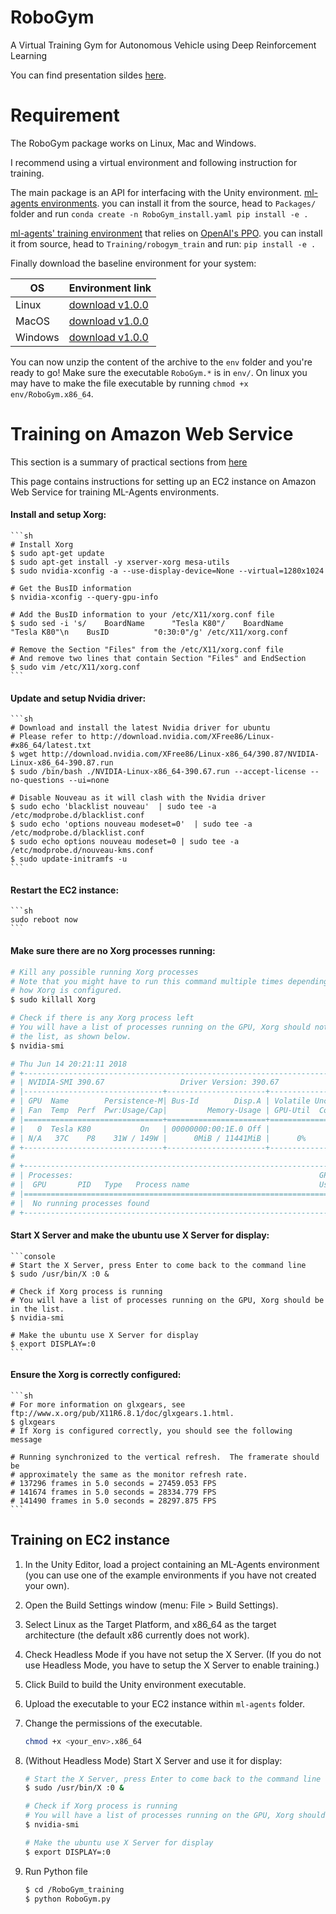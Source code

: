 # RoboGym

A Virtual Training Gym for Autonomous Vehicle using Deep Reinforcement Learning 

You can find presentation sildes [here](https://docs.google.com/presentation/d/1V8KX64MdBqVPu6P0uukhF9grdG7qMSG2hCiIBCJgtTI/edit#slide=id.g649c3cfac8_2_127). 


# Requirement

The RoboGym package works on Linux, Mac and Windows.

I recommend using a virtual environment and following instruction for training. 

The main package is an API for interfacing with the Unity environment.
[ml-agents environments](https://github.com/Unity-Technologies/ml-agents/tree/master/ml-agents-envs). you can install it from the source, head to `Packages/` folder and run 
    ```
    conda create -n RoboGym_install.yaml
    pip install -e .
    ```

[ml-agents' training environment](https://github.com/Unity-Technologies/ml-agents/tree/master/ml-agents) that relies on 
[OpenAI's PPO](https://openai.com/blog/openai-baselines-ppo/). 
you can install it from source, head to `Training/robogym_train` and run:
    ```
    pip install -e .
    ```

Finally download the baseline environment for your system:

| OS | Environment link |
| --- | --- |
| Linux |  [download v1.0.0](https://www.doc.ic.ac.uk/~bb1010/animalAI/env_linux_v1.0.0.zip) |
| MacOS |  [download v1.0.0](https://www.doc.ic.ac.uk/~bb1010/animalAI/env_mac_v1.0.0.zip) |
| Windows | [download v1.0.0](https://www.doc.ic.ac.uk/~bb1010/animalAI/env_windows_v1.0.0.zip)  |


You can now unzip the content of the archive to the `env` folder and you're ready to go! Make sure the executable 
`RoboGym.*` is in `env/`. On linux you may have to make the file executable by running `chmod +x env/RoboGym.x86_64`. 


# Training on Amazon Web Service

This section is a summary of practical sections from [here](https://github.com/Unity-Technologies/ml-agents/blob/master/docs/Training-on-Amazon-Web-Service.md) 

This page contains instructions for setting up an EC2 instance on Amazon Web Service for training ML-Agents environments.



#### Install and setup Xorg:

    ```sh
    # Install Xorg
    $ sudo apt-get update
    $ sudo apt-get install -y xserver-xorg mesa-utils
    $ sudo nvidia-xconfig -a --use-display-device=None --virtual=1280x1024

    # Get the BusID information
    $ nvidia-xconfig --query-gpu-info

    # Add the BusID information to your /etc/X11/xorg.conf file
    $ sudo sed -i 's/    BoardName      "Tesla K80"/    BoardName      "Tesla K80"\n    BusID          "0:30:0"/g' /etc/X11/xorg.conf

    # Remove the Section "Files" from the /etc/X11/xorg.conf file
    # And remove two lines that contain Section "Files" and EndSection
    $ sudo vim /etc/X11/xorg.conf
    ```

#### Update and setup Nvidia driver:

    ```sh
    # Download and install the latest Nvidia driver for ubuntu
    # Please refer to http://download.nvidia.com/XFree86/Linux-#x86_64/latest.txt
    $ wget http://download.nvidia.com/XFree86/Linux-x86_64/390.87/NVIDIA-Linux-x86_64-390.87.run
    $ sudo /bin/bash ./NVIDIA-Linux-x86_64-390.67.run --accept-license --no-questions --ui=none

    # Disable Nouveau as it will clash with the Nvidia driver
    $ sudo echo 'blacklist nouveau'  | sudo tee -a /etc/modprobe.d/blacklist.conf
    $ sudo echo 'options nouveau modeset=0'  | sudo tee -a /etc/modprobe.d/blacklist.conf
    $ sudo echo options nouveau modeset=0 | sudo tee -a /etc/modprobe.d/nouveau-kms.conf
    $ sudo update-initramfs -u
    ```

#### Restart the EC2 instance:

    ```sh
    sudo reboot now
    ```

#### Make sure there are no Xorg processes running:

   ```sh
   # Kill any possible running Xorg processes
   # Note that you might have to run this command multiple times depending on
   # how Xorg is configured.
   $ sudo killall Xorg

   # Check if there is any Xorg process left
   # You will have a list of processes running on the GPU, Xorg should not be in
   # the list, as shown below.
   $ nvidia-smi

   # Thu Jun 14 20:21:11 2018
   # +-----------------------------------------------------------------------------+
   # | NVIDIA-SMI 390.67                 Driver Version: 390.67                    |
   # |-------------------------------+----------------------+----------------------+
   # | GPU  Name        Persistence-M| Bus-Id        Disp.A | Volatile Uncorr. ECC |
   # | Fan  Temp  Perf  Pwr:Usage/Cap|         Memory-Usage | GPU-Util  Compute M. |
   # |===============================+======================+======================|
   # |   0  Tesla K80           On   | 00000000:00:1E.0 Off |                    0 |
   # | N/A   37C    P8    31W / 149W |      0MiB / 11441MiB |      0%      Default |
   # +-------------------------------+----------------------+----------------------+
   #
   # +-----------------------------------------------------------------------------+
   # | Processes:                                                       GPU Memory |
   # |  GPU       PID   Type   Process name                             Usage      |
   # |=============================================================================|
   # |  No running processes found                                                 |
   # +-----------------------------------------------------------------------------+

   ```

#### Start X Server and make the ubuntu use X Server for display:

    ```console
    # Start the X Server, press Enter to come back to the command line
    $ sudo /usr/bin/X :0 &

    # Check if Xorg process is running
    # You will have a list of processes running on the GPU, Xorg should be in the list.
    $ nvidia-smi

    # Make the ubuntu use X Server for display
    $ export DISPLAY=:0
    ```

#### Ensure the Xorg is correctly configured:

    ```sh
    # For more information on glxgears, see ftp://www.x.org/pub/X11R6.8.1/doc/glxgears.1.html.
    $ glxgears
    # If Xorg is configured correctly, you should see the following message

    # Running synchronized to the vertical refresh.  The framerate should be
    # approximately the same as the monitor refresh rate.
    # 137296 frames in 5.0 seconds = 27459.053 FPS
    # 141674 frames in 5.0 seconds = 28334.779 FPS
    # 141490 frames in 5.0 seconds = 28297.875 FPS
    ```   

## Training on EC2 instance

1. In the Unity Editor, load a project containing an ML-Agents environment (you
   can use one of the example environments if you have not created your own).
2. Open the Build Settings window (menu: File > Build Settings).
3. Select Linux as the Target Platform, and x86_64 as the target architecture
(the default x86 currently does not work).
4. Check Headless Mode if you have not setup the X Server. (If you do not use
Headless Mode, you have to setup the X Server to enable training.)
5. Click Build to build the Unity environment executable.
6. Upload the executable to your EC2 instance within `ml-agents` folder.
7. Change the permissions of the executable.

    ```sh
    chmod +x <your_env>.x86_64
    ```
8. (Without Headless Mode) Start X Server and use it for display:

    ```sh
    # Start the X Server, press Enter to come back to the command line
    $ sudo /usr/bin/X :0 &

    # Check if Xorg process is running
    # You will have a list of processes running on the GPU, Xorg should be in the list.
    $ nvidia-smi

    # Make the ubuntu use X Server for display
    $ export DISPLAY=:0

9. Run Python file 
    
    ```sh
    $ cd /RoboGym_training
    $ python RoboGym.py
    ```
   
